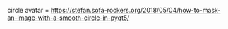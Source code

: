 circle avatar = https://stefan.sofa-rockers.org/2018/05/04/how-to-mask-an-image-with-a-smooth-circle-in-pyqt5/
